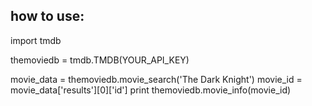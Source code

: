 how to use:
---

import tmdb

themoviedb = tmdb.TMDB(YOUR_API_KEY)

movie_data = themoviedb.movie_search('The Dark Knight')
movie_id = movie_data['results'][0]['id']
print themoviedb.movie_info(movie_id)